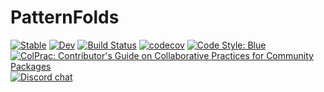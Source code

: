 # PatternFolds

[![Stable](https://img.shields.io/badge/docs-stable-blue.svg)](https://Humans-of-Julia.github.io/PatternFolds.jl/stable)
[![Dev](https://img.shields.io/badge/docs-dev-blue.svg)](https://Humans-of-Julia.github.io/PatternFolds.jl/dev)
[![Build Status](https://github.com/Humans-of-Julia/PatternFolds.jl/workflows/CI/badge.svg)](https://github.com/Humans-of-Julia/PatternFolds.jl/actions)
[![codecov](https://codecov.io/gh/Humans-of-Julia/PatternFolds.jl/branch/main/graph/badge.svg?token=XCWI9E6NK7)](https://codecov.io/gh/Humans-of-Julia/PatternFolds.jl)
[![Code Style: Blue](https://img.shields.io/badge/code%20style-blue-4495d1.svg)](https://github.com/invenia/BlueStyle)
[![ColPrac: Contributor's Guide on Collaborative Practices for Community Packages](https://img.shields.io/badge/ColPrac-Contributor's%20Guide-blueviolet)](https://github.com/SciML/ColPrac)
[![Discord chat](https://img.shields.io/discord/762167454973296644.svg?logo=discord&colorB=7289DA&style=flat-square)](https://discord.gg/7KC28q98nP)
